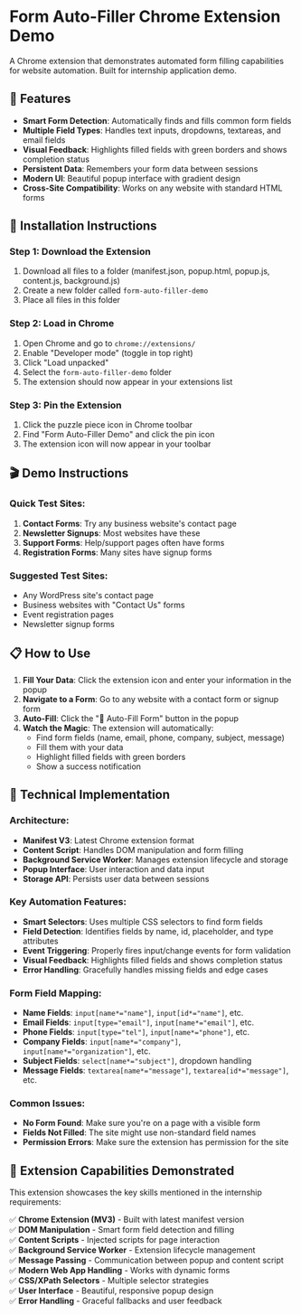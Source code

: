 # Form Auto-Filler Chrome Extension Demo

A Chrome extension that demonstrates automated form filling capabilities for website automation. Built for internship application demo.

## 🎯 Features

- **Smart Form Detection**: Automatically finds and fills common form fields
- **Multiple Field Types**: Handles text inputs, dropdowns, textareas, and email fields
- **Visual Feedback**: Highlights filled fields with green borders and shows completion status
- **Persistent Data**: Remembers your form data between sessions
- **Modern UI**: Beautiful popup interface with gradient design
- **Cross-Site Compatibility**: Works on any website with standard HTML forms

## 🚀 Installation Instructions

### Step 1: Download the Extension
1. Download all files to a folder (manifest.json, popup.html, popup.js, content.js, background.js)
2. Create a new folder called `form-auto-filler-demo`
3. Place all files in this folder

### Step 2: Load in Chrome
1. Open Chrome and go to `chrome://extensions/`
2. Enable "Developer mode" (toggle in top right)
3. Click "Load unpacked"
4. Select the `form-auto-filler-demo` folder
5. The extension should now appear in your extensions list

### Step 3: Pin the Extension
1. Click the puzzle piece icon in Chrome toolbar
2. Find "Form Auto-Filler Demo" and click the pin icon
3. The extension icon will now appear in your toolbar

## 🎬 Demo Instructions

### Quick Test Sites:
1. **Contact Forms**: Try any business website's contact page
2. **Newsletter Signups**: Most websites have these
3. **Support Forms**: Help/support pages often have forms
4. **Registration Forms**: Many sites have signup forms

### Suggested Test Sites:
- Any WordPress site's contact page
- Business websites with "Contact Us" forms
- Event registration pages
- Newsletter signup forms

## 📋 How to Use

1. **Fill Your Data**: Click the extension icon and enter your information in the popup
2. **Navigate to a Form**: Go to any website with a contact form or signup form
3. **Auto-Fill**: Click the "🚀 Auto-Fill Form" button in the popup
4. **Watch the Magic**: The extension will automatically:
   - Find form fields (name, email, phone, company, subject, message)
   - Fill them with your data
   - Highlight filled fields with green borders
   - Show a success notification

## 🔧 Technical Implementation

### Architecture:
- **Manifest V3**: Latest Chrome extension format
- **Content Script**: Handles DOM manipulation and form filling
- **Background Service Worker**: Manages extension lifecycle and storage
- **Popup Interface**: User interaction and data input
- **Storage API**: Persists user data between sessions

### Key Automation Features:
- **Smart Selectors**: Uses multiple CSS selectors to find form fields
- **Field Detection**: Identifies fields by name, id, placeholder, and type attributes
- **Event Triggering**: Properly fires input/change events for form validation
- **Visual Feedback**: Highlights filled fields and shows completion status
- **Error Handling**: Gracefully handles missing fields and edge cases

### Form Field Mapping:
- **Name Fields**: `input[name*="name"]`, `input[id*="name"]`, etc.
- **Email Fields**: `input[type="email"]`, `input[name*="email"]`, etc.
- **Phone Fields**: `input[type="tel"]`, `input[name*="phone"]`, etc.
- **Company Fields**: `input[name*="company"]`, `input[name*="organization"]`, etc.
- **Subject Fields**: `select[name*="subject"]`, dropdown handling
- **Message Fields**: `textarea[name*="message"]`, `textarea[id*="message"]`, etc.


### Common Issues:
- **No Form Found**: Make sure you're on a page with a visible form
- **Fields Not Filled**: The site might use non-standard field names
- **Permission Errors**: Make sure the extension has permission for the site

## 🌟 Extension Capabilities Demonstrated

This extension showcases the key skills mentioned in the internship requirements:

✅ **Chrome Extension (MV3)** - Built with latest manifest version  
✅ **DOM Manipulation** - Smart form field detection and filling  
✅ **Content Scripts** - Injected scripts for page interaction  
✅ **Background Service Worker** - Extension lifecycle management  
✅ **Message Passing** - Communication between popup and content script  
✅ **Modern Web App Handling** - Works with dynamic forms  
✅ **CSS/XPath Selectors** - Multiple selector strategies  
✅ **User Interface** - Beautiful, responsive popup design  
✅ **Error Handling** - Graceful fallbacks and user feedback  

